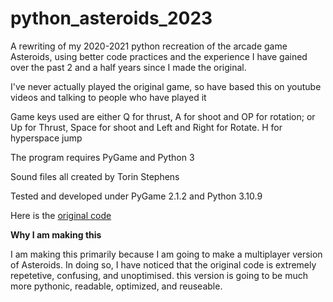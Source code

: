 # python_asteroids_2023

A rewriting of my 2020-2021 python recreation of the arcade game Asteroids, using better code practices and the experience I have gained over the past 2 and a half years since I made the original.

I've never actually played the original game, so have based this on youtube videos and talking to people who have played it

Game keys used are either Q for thrust, A for shoot and OP for rotation; or Up for Thrust, Space for shoot and Left and Right for Rotate. H for hyperspace jump

The program requires PyGame and Python 3

Sound files all created by Torin Stephens

Tested and developed under PyGame 2.1.2 and Python 3.10.9

Here is the [original code](https://github.com/torinman/python-asteroids)

**Why I am making this**

I am making this primarily because I am going to make a multiplayer version of Asteroids. In doing so, I have noticed that the original code is extremely repetetive, confusing, and unoptimised. this version is going to be much more pythonic, readable, optimized, and reuseable.
